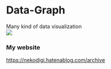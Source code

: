 # Data-Graph
Many kind of data visualization<br>
[![](http://img.youtube.com/vi/at41yc0nikE/0.jpg)](http://www.youtube.com/watch?v=at41yc0nikE "")
### My website
https://nekodigi.hatenablog.com/archive
